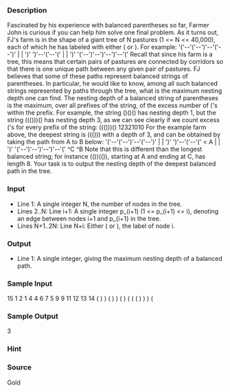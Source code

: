 
### Description
Fascinated by his experience with balanced parentheses so far, Farmer John is curious if you can help him solve one final problem. As it turns out, FJ's farm is in the shape of a giant tree of N pastures (1 <= N <= 40,000), each of which he has labeled with either ( or ). For example: '('--'('--')'--'('--')' | | ')' ')'--'('--'(' | | ')' '('--')'--')'--')'--'(' Recall that since his farm is a tree, this means that certain pairs of pastures are connected by corridors so that there is one unique path between any given pair of pastures. FJ believes that some of these paths represent balanced strings of parentheses. In particular, he would like to know, among all such balanced strings represented by paths through the tree, what is the maximum nesting depth one can find. The nesting depth of a balanced string of parentheses is the maximum, over all prefixes of the string, of the excess number of ('s within the prefix. For example, the string ()()() has nesting depth 1, but the string ((()))() has nesting depth 3, as we can see clearly if we count excess ('s for every prefix of the string: ((()))() 12321010 For the example farm above, the deepest string is ((())) with a depth of 3, and can be obtained by taking the path from A to B below: '('--'('--')'--'('--')' | | ')' ')'--'('--'(' < A | | ')' '('--')'--')'--')'--'(' ^C ^B Note that this is different than the longest balanced string; for instance (())(()), starting at A and ending at C, has length 8. Your task is to output the nesting depth of the deepest balanced path in the tree. 
### Input
* Line 1: A single integer N, the number of nodes in the tree. 
* Lines 2..N: Line i+1: A single integer p_(i+1) (1 <= p_(i+1) <= i), denoting an edge between nodes i+1 and p_{i+1} in the tree. 
* Lines N+1..2N: Line N+i: Either ( or ), the label of node i. 

### Output
* Line 1: A single integer, giving the maximum nesting depth of a balanced path.
### Sample Input
15
1
2
1
4
4
6
7
5
9
9
11
12
13
14
(
)
)
(
)
)
(
)
(
(
(
)
)
)
(

### Sample Output
 3 

### Hint

### Source
Gold